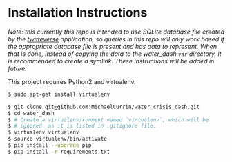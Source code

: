 # Installation Instructions

*Note: this currently this repo is intended to use SQLite database file created by the [twitteverse](https://github.com/MichaelCurrin/twitterverse) application, so queries in this repo will only work based if the appropriate database file is present and has data to represent. When that is done, instead of copying the data to the water_dash `var` directory, it is recommended to create a symlink. These instructions will be added in future.*

This project requires Python2 and virtualenv. 

```bash
$ sudo apt-get install virtualenv
```

```bash
$ git clone git@github.com:MichaelCurrin/water_crisis_dash.git
$ cd water_dash
$ # Create a virtualenvironment named `virtualenv`, which will be
$ # ignored, as it is listed in .gitignore file.
$ virtualenv virtualenv
$ source virtualenv/bin/activate
$ pip install --upgrade pip
$ pip install -r requirements.txt
```
